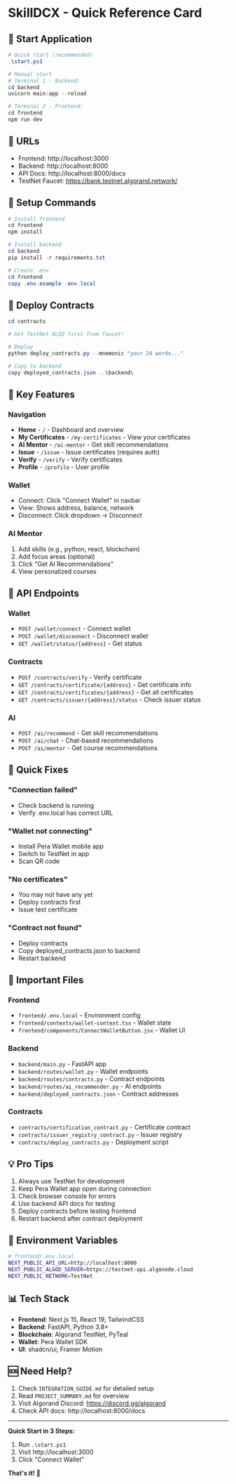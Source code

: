 # SkillDCX - Quick Reference Card

## 🚀 Start Application

```powershell
# Quick start (recommended)
.\start.ps1

# Manual start
# Terminal 1 - Backend:
cd backend
uvicorn main:app --reload

# Terminal 2 - Frontend:
cd frontend
npm run dev
```

## 📍 URLs

- Frontend: http://localhost:3000
- Backend: http://localhost:8000
- API Docs: http://localhost:8000/docs
- TestNet Faucet: https://bank.testnet.algorand.network/

## 🔧 Setup Commands

```powershell
# Install frontend
cd frontend
npm install

# Install backend
cd backend
pip install -r requirements.txt

# Create .env
cd frontend
copy .env.example .env.local
```

## 📜 Deploy Contracts

```powershell
cd contracts

# Get TestNet ALGO first from faucet!

# Deploy
python deploy_contracts.py --mnemonic "your 24 words..."

# Copy to backend
copy deployed_contracts.json ..\backend\
```

## 🎯 Key Features

### Navigation
- **Home** - `/` - Dashboard and overview
- **My Certificates** - `/my-certificates` - View your certificates
- **AI Mentor** - `/ai-mentor` - Get skill recommendations
- **Issue** - `/issue` - Issue certificates (requires auth)
- **Verify** - `/verify` - Verify certificates
- **Profile** - `/profile` - User profile

### Wallet
- Connect: Click "Connect Wallet" in navbar
- View: Shows address, balance, network
- Disconnect: Click dropdown → Disconnect

### AI Mentor
1. Add skills (e.g., python, react, blockchain)
2. Add focus areas (optional)
3. Click "Get AI Recommendations"
4. View personalized courses

## 🔌 API Endpoints

### Wallet
- `POST /wallet/connect` - Connect wallet
- `POST /wallet/disconnect` - Disconnect wallet
- `GET /wallet/status/{address}` - Get status

### Contracts
- `POST /contracts/verify` - Verify certificate
- `GET /contracts/certificate/{address}` - Get certificate info
- `GET /contracts/certificates/{address}` - Get all certificates
- `GET /contracts/issuer/{address}/status` - Check issuer status

### AI
- `POST /ai/recommend` - Get skill recommendations
- `POST /ai/chat` - Chat-based recommendations
- `POST /ai/mentor` - Get course recommendations

## 🐛 Quick Fixes

### "Connection failed"
- Check backend is running
- Verify .env.local has correct URL

### "Wallet not connecting"
- Install Pera Wallet mobile app
- Switch to TestNet in app
- Scan QR code

### "No certificates"
- You may not have any yet
- Deploy contracts first
- Issue test certificate

### "Contract not found"
- Deploy contracts
- Copy deployed_contracts.json to backend
- Restart backend

## 📁 Important Files

### Frontend
- `frontend/.env.local` - Environment config
- `frontend/contexts/wallet-context.tsx` - Wallet state
- `frontend/components/ConnectWalletButton.jsx` - Wallet UI

### Backend
- `backend/main.py` - FastAPI app
- `backend/routes/wallet.py` - Wallet endpoints
- `backend/routes/contracts.py` - Contract endpoints
- `backend/routes/ai_recommender.py` - AI endpoints
- `backend/deployed_contracts.json` - Contract addresses

### Contracts
- `contracts/certification_contract.py` - Certificate contract
- `contracts/issuer_registry_contract.py` - Issuer registry
- `contracts/deploy_contracts.py` - Deployment script

## 💡 Pro Tips

1. Always use TestNet for development
2. Keep Pera Wallet app open during connection
3. Check browser console for errors
4. Use backend API docs for testing
5. Deploy contracts before testing frontend
6. Restart backend after contract deployment

## 🔑 Environment Variables

```bash
# frontend/.env.local
NEXT_PUBLIC_API_URL=http://localhost:8000
NEXT_PUBLIC_ALGOD_SERVER=https://testnet-api.algonode.cloud
NEXT_PUBLIC_NETWORK=TestNet
```

## 📊 Tech Stack

- **Frontend**: Next.js 15, React 19, TailwindCSS
- **Backend**: FastAPI, Python 3.8+
- **Blockchain**: Algorand TestNet, PyTeal
- **Wallet**: Pera Wallet SDK
- **UI**: shadcn/ui, Framer Motion

## 🆘 Need Help?

1. Check `INTEGRATION_GUIDE.md` for detailed setup
2. Read `PROJECT_SUMMARY.md` for overview
3. Visit Algorand Discord: https://discord.gg/algorand
4. Check API docs: http://localhost:8000/docs

---

**Quick Start in 3 Steps:**
1. Run `.\start.ps1`
2. Visit http://localhost:3000
3. Click "Connect Wallet"

**That's it!** 🚀
